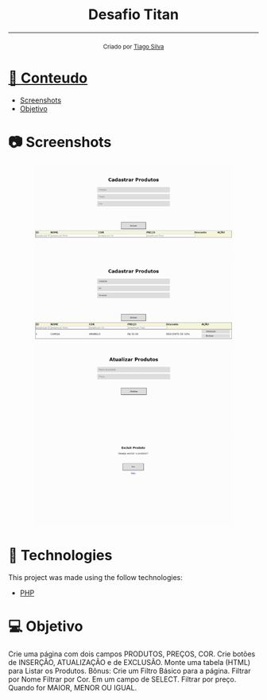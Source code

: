 <h1 align="center">
  Desafio Titan
</h1>

<hr />


<div align="center">
  <sub> Criado por 
    <a href="https://github.com/TiagoSilva-Dev">Tiago Silva
  </sub>
</div>

# 📌 Conteudo

* [Screenshots](#camera-screenshots)
* [Objetivo](#computer-Objetivo)


# :camera: Screenshots
<div align="center" display="flex">
   <img src="/public/d1.png" width="400px">
   <img src="/public/d2.png" width="400px">
    <img src="/public/d3.png" width="400px">
   <img src="/public/d4.png" width="400px">
</div>

# :rocket: Technologies
This project was made using the follow technologies:

- [PHP](https://www.php.net/)



# :computer: Objetivo
Crie uma página com dois campos PRODUTOS, PREÇOS, COR.
Crie botões de INSERÇÃO, ATUALIZAÇÃO e de EXCLUSÃO.
Monte uma tabela (HTML) para Listar os Produtos.
Bônus: Crie um Filtro Básico para a página.
Filtrar por Nome
Filtrar por Cor. Em um campo de SELECT.
Filtrar por preço. Quando for MAIOR, MENOR OU IGUAL.

